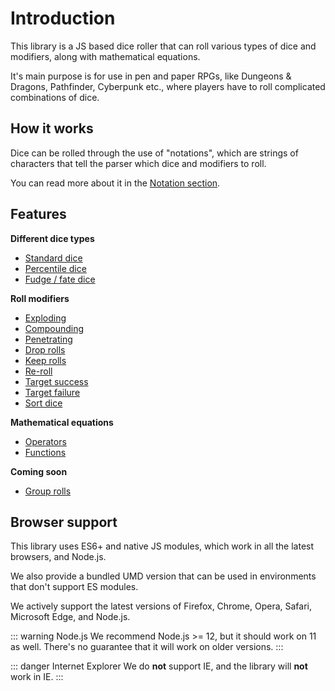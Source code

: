 # Introduction

This library is a JS based dice roller that can roll various types of dice and modifiers, along with mathematical equations.

It's main purpose is for use in pen and paper RPGs, like Dungeons & Dragons, Pathfinder, Cyberpunk etc., where players have to roll complicated combinations of dice.


## How it works

Dice can be rolled through the use of "notations", which are strings of characters that tell the parser which dice and modifiers to roll.

You can read more about it in the [Notation section](notation/readme.md).


## Features

**Different dice types**

* [Standard dice](notation/dice.md#standard-dn)
* [Percentile dice](notation/dice.md#percentile-dice-d)
* [Fudge / fate dice](notation/dice.md#fudge--fate-dice-df--df2--df1)

**Roll modifiers**

* [Exploding](notation/modifiers.md#exploding---cp)
* [Compounding](notation/modifiers.md#compounding---cp)
* [Penetrating](notation/modifiers.md#penetrating-p--p--pcp--pcp)
* [Drop rolls](notation/modifiers.md#drop-dn--dhn--dln)
* [Keep rolls](notation/modifiers.md#keep-kn--khn--kln)
* [Re-roll](notation/modifiers.md#re-roll-r--ro--rcp--rocp)
* [Target success](notation/modifiers.md#target-success--dice-pool-cp)
* [Target failure](notation/modifiers.md#target-failures--dice-pool-fcp)
* [Sort dice](notation/modifiers.md#sorting-s--sa--sd)

**Mathematical equations**

* [Operators](notation/maths.md#operators)
* [Functions](notation/maths.md#functions)

**Coming soon**

* [Group rolls](notation/group-rolls.md)


## Browser support

This library uses ES6+ and native JS modules, which work in all the latest browsers, and Node.js.

We also provide a bundled UMD version that can be used in environments that don't support ES modules.

We actively support the latest versions of Firefox, Chrome, Opera, Safari, Microsoft Edge, and Node.js.

::: warning Node.js
We recommend Node.js >= 12, but it should work on 11 as well.
There's no guarantee that it will work on older versions.
:::

::: danger Internet Explorer
We do **not** support IE, and the library will **not** work in IE.
:::
